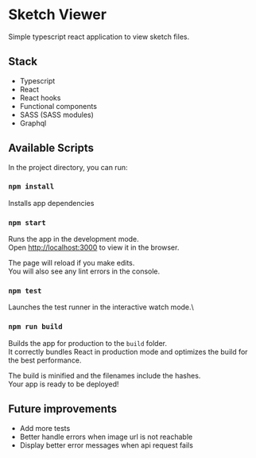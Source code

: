 # Sketch Viewer

Simple typescript react application to view sketch files.

## Stack

- Typescript
- React
- React hooks
- Functional components
- SASS (SASS modules)
- Graphql

## Available Scripts

In the project directory, you can run:

### `npm install`

Installs app dependencies

### `npm start`

Runs the app in the development mode.\
Open [http://localhost:3000](http://localhost:3000) to view it in the browser.

The page will reload if you make edits.\
You will also see any lint errors in the console.

### `npm test`

Launches the test runner in the interactive watch mode.\

### `npm run build`

Builds the app for production to the `build` folder.\
It correctly bundles React in production mode and optimizes the build for the best performance.

The build is minified and the filenames include the hashes.\
Your app is ready to be deployed!

## Future improvements

- Add more tests
- Better handle errors when image url is not reachable
- Display better error messages when api request fails
